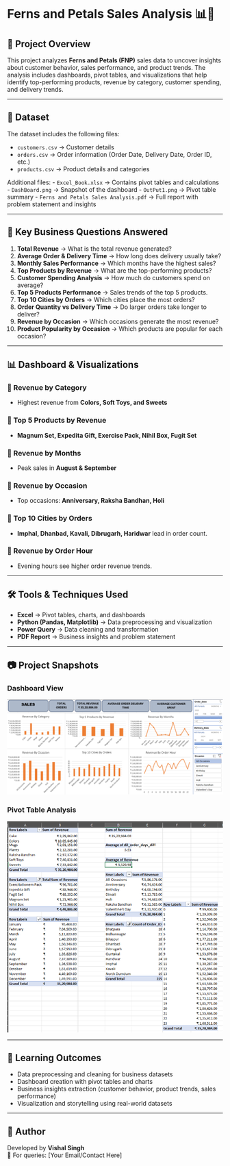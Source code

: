 # Ferns and Petals Sales Analysis 📊🌸

## 📌 Project Overview

This project analyzes **Ferns and Petals (FNP)** sales data to uncover
insights about customer behavior, sales performance, and product
trends.
The analysis includes dashboards, pivot tables, and visualizations that
help identify top-performing products, revenue by category, customer
spending, and delivery trends.

------------------------------------------------------------------------

## 📂 Dataset

The dataset includes the following files:

-   `customers.csv` → Customer details
-   `orders.csv` → Order information (Order Date, Delivery Date, Order
    ID, etc.)
-   `products.csv` → Product details and categories

Additional files: - `Excel_Book.xlsx` → Contains pivot tables and
calculations - `DashBoard.png` → Snapshot of the dashboard -
`OutPut1.png` → Pivot table summary -
`Ferns and Petals Sales Analysis.pdf` → Full report with problem
statement and insights

------------------------------------------------------------------------

## 🎯 Key Business Questions Answered

1.  **Total Revenue** → What is the total revenue generated?
2.  **Average Order & Delivery Time** → How long does delivery usually
    take?
3.  **Monthly Sales Performance** → Which months have the highest
    sales?
4.  **Top Products by Revenue** → What are the top-performing products?
5.  **Customer Spending Analysis** → How much do customers spend on
    average?
6.  **Top 5 Products Performance** → Sales trends of the top 5
    products.
7.  **Top 10 Cities by Orders** → Which cities place the most orders?
8.  **Order Quantity vs Delivery Time** → Do larger orders take longer
    to deliver?
9.  **Revenue by Occasion** → Which occasions generate the most
    revenue?
10. **Product Popularity by Occasion** → Which products are popular for
    each occasion?

------------------------------------------------------------------------

## 📊 Dashboard & Visualizations

### 🔹 Revenue by Category

-   Highest revenue from **Colors, Soft Toys, and Sweets**

### 🔹 Top 5 Products by Revenue

-   **Magnum Set, Expedita Gift, Exercise Pack, Nihil Box, Fugit Set**

### 🔹 Revenue by Months

-   Peak sales in **August & September**

### 🔹 Revenue by Occasion

-   Top occasions: **Anniversary, Raksha Bandhan, Holi**

### 🔹 Top 10 Cities by Orders

-   **Imphal, Dhanbad, Kavali, Dibrugarh, Haridwar** lead in order
    count.

### 🔹 Revenue by Order Hour

-   Evening hours see higher order revenue trends.

------------------------------------------------------------------------

## 🛠 Tools & Techniques Used

-   **Excel** → Pivot tables, charts, and dashboards
-   **Python (Pandas, Matplotlib)** → Data preprocessing and
    visualization
-   **Power Query** → Data cleaning and transformation
-   **PDF Report** → Business insights and problem statement

------------------------------------------------------------------------

## 📷 Project Snapshots

### Dashboard View

![Dashboard](DashBoard.png)

### Pivot Table Analysis

![Output](OutPut1.png)

------------------------------------------------------------------------

## 📌 Learning Outcomes

-   Data preprocessing and cleaning for business datasets
-   Dashboard creation with pivot tables and charts
-   Business insights extraction (customer behavior, product trends,
    sales performance)
-   Visualization and storytelling using real-world datasets

------------------------------------------------------------------------

## 📜 Author

Developed by **Vishal Singh**\
📧 For queries: \[Your Email/Contact Here\]
